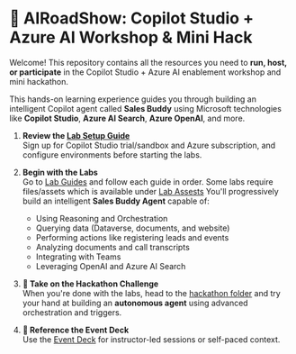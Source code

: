 # 🧠 AIRoadShow: Copilot Studio + Azure AI Workshop & Mini Hack

Welcome! This repository contains all the resources you need to **run, host, or participate** in the Copilot Studio + Azure AI enablement workshop and mini hackathon.

This hands-on learning experience guides you through building an intelligent Copilot agent called **Sales Buddy** using Microsoft technologies like **Copilot Studio**, **Azure AI Search**, **Azure OpenAI**, and more.

1. **Review the [Lab Setup Guide](./setup-guide/Environment-Setup.md)**  
   Sign up for Copilot Studio trial/sandbox and Azure subscription, and configure environments before starting the labs.

2. **Begin with the Labs**  
   Go to [Lab Guides](./lab-guides/) and follow each guide in order.  Some labs require files/assets which is available under [Lab Assests](./lab-assets/) 
   You'll progressively build an intelligent **Sales Buddy Agent** capable of:
   - Using Reasoning and Orchestration
   - Querying data (Dataverse, documents, and website)
   - Performing actions like registering leads and events
   - Analyzing documents and call transcripts
   - Integrating with Teams
   - Leveraging OpenAI and Azure AI Search 
   

4. **🎯 Take on the Hackathon Challenge**  
   When you're done with the labs, head to the [hackathon folder](./hackathon/) and try your hand at building an **autonomous agent** using advanced orchestration and triggers.

5. **📑 Reference the Event Deck**  
   Use the [Event Deck](./event%20deck/) for instructor-led sessions or self-paced context.
